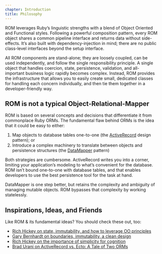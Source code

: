 ```yaml
---
chapter: Introduction
title: Philosophy
---
```


ROM leverages Ruby’s linguistic strengths with a blend of Object Oriented and
Functional styles. Following a powerful composition pattern, every ROM object
shares a common pipeline interface and returns data without side-effects. It’s
also built with dependency-injection in mind; there are no public class-level
interfaces beyond the setup interface.

All ROM components are stand-alone; they are loosely coupled, can be used
independently, and follow the single responsibility principle. A single object
that handles coercion, state, persistence, validation, and all-important
business logic rapidly becomes complex. Instead, ROM provides the infrastructure
that allows you to easily create small, dedicated classes for handling each
concern individually, and then tie them together in a developer-friendly way.

## ROM is not a typical Object-Relational-Mapper

ROM is based on several concepts and decisions that differentiate it from
commonplace Ruby ORMs. The fundamental flaw behind ORMs is the idea that it
could be easy to either:

1. Map objects to database tables one-to-one (the
   [ActiveRecord](https://en.wikipedia.org/wiki/Active_record_pattern) design
   pattern); or
2. Introduce a complex machinery to translate between objects and persistence
   structures (the
   [DataMapper](https://en.wikipedia.org/wiki/Data_mapper_pattern) pattern)

Both strategies are cumbersome. ActiveRecord writes you into a corner, limiting
your application’s modeling to what’s convenient for the database. ROM isn’t
bound one-to-one with database tables, and that enables developers to use the
best persistence tool for the task at hand.

DataMapper is one step better, but retains the complexity and ambiguity of
managing mutable objects. ROM bypasses that complexity by working statelessly.

## Inspirations, Ideas, and Friends

Like ROM & its fundamental ideas? You should check these out, too:

* [Rich Hickey on state, immutability, and how to leverage OO principles](http://www.infoq.com/presentations/Are-We-There-Yet-Rich-Hickey)
* [Gary Bernhardt on boundaries, immutability, a clean design](https://www.youtube.com/watch?v=yTkzNHF6rMs)
* [Rich Hickey on the importance of simplicity for cognition](https://www.youtube.com/watch?v=rI8tNMsozo0)
* [Brad Urani on ActiveRecord vs. Ecto: A Tale of Two ORMs](https://www.youtube.com/watch?v=_wD25uHx_Sw)
